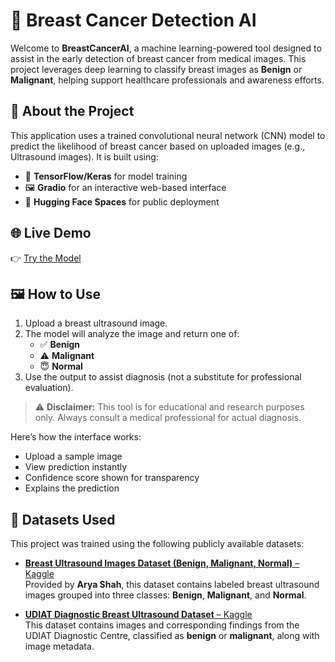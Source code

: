 # 🧠 Breast Cancer Detection AI

Welcome to **BreastCancerAI**, a machine learning-powered tool designed to assist in the early detection of breast cancer from medical images. This project leverages deep learning to classify breast images as **Benign** or **Malignant**, helping support healthcare professionals and awareness efforts.

## 🔬 About the Project

This application uses a trained convolutional neural network (CNN) model to predict the likelihood of breast cancer based on uploaded images (e.g., Ultrasound images). It is built using:

- 🧠 **TensorFlow/Keras** for model training
- 🖼️ **Gradio** for an interactive web-based interface
- 🚀 **Hugging Face Spaces** for public deployment

## 🌐 Live Demo

👉 [Try the Model](https://huggingface.co/spaces/SoumiliSaha/BreastCancerAI)

## 🖼️ How to Use

1. Upload a breast ultrasound image.
2. The model will analyze the image and return one of:
   - ✅ **Benign**
   - ⚠️ **Malignant**
   - 😇 **Normal**
3. Use the output to assist diagnosis (not a substitute for professional evaluation).

> ⚠️ **Disclaimer:** This tool is for educational and research purposes only. Always consult a medical professional for actual diagnosis.


Here’s how the interface works:

- Upload a sample image
- View prediction instantly
- Confidence score shown for transparency
- Explains the prediction

  
 ## 📃 Datasets Used

This project was trained using the following publicly available datasets:

- [**Breast Ultrasound Images Dataset (Benign, Malignant, Normal)** – Kaggle](https://www.kaggle.com/datasets/aryashah2k/breast-ultrasound-images-dataset)  
  Provided by **Arya Shah**, this dataset contains labeled breast ultrasound images grouped into three classes: **Benign**, **Malignant**, and **Normal**.

- [**UDIAT Diagnostic Breast Ultrasound Dataset** – Kaggle](https://www.kaggle.com/datasets/masoudnickparvar/udiat-diagnostic-breast-ultrasound-images)  
  This dataset contains images and corresponding findings from the UDIAT Diagnostic Centre, classified as **benign** or **malignant**, along with image metadata.

